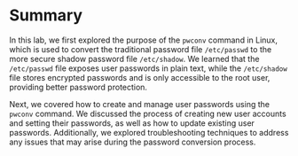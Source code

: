 # Summary

In this lab, we first explored the purpose of the `pwconv` command in Linux, which is used to convert the traditional password file `/etc/passwd` to the more secure shadow password file `/etc/shadow`. We learned that the `/etc/passwd` file exposes user passwords in plain text, while the `/etc/shadow` file stores encrypted passwords and is only accessible to the root user, providing better password protection.

Next, we covered how to create and manage user passwords using the `pwconv` command. We discussed the process of creating new user accounts and setting their passwords, as well as how to update existing user passwords. Additionally, we explored troubleshooting techniques to address any issues that may arise during the password conversion process.
